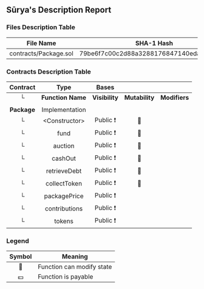 ## Sūrya's Description Report

### Files Description Table


|  File Name  |  SHA-1 Hash  |
|-------------|--------------|
| contracts/Package.sol | 79be6f7c00c2d88a3288176847140edaf2ea891b |


### Contracts Description Table


|  Contract  |         Type        |       Bases      |                  |                 |
|:----------:|:-------------------:|:----------------:|:----------------:|:---------------:|
|     └      |  **Function Name**  |  **Visibility**  |  **Mutability**  |  **Modifiers**  |
||||||
| **Package** | Implementation |  |||
| └ | \<Constructor\> | Public ❗️ | 🛑  | |
| └ | fund | Public ❗️ | 🛑  | |
| └ | auction | Public ❗️ | 🛑  | |
| └ | cashOut | Public ❗️ | 🛑  | |
| └ | retrieveDebt | Public ❗️ | 🛑  | |
| └ | collectToken | Public ❗️ | 🛑  | |
| └ | packagePrice | Public ❗️ |   | |
| └ | contributions | Public ❗️ |   | |
| └ | tokens | Public ❗️ |   | |


### Legend

|  Symbol  |  Meaning  |
|:--------:|-----------|
|    🛑    | Function can modify state |
|    💵    | Function is payable |
